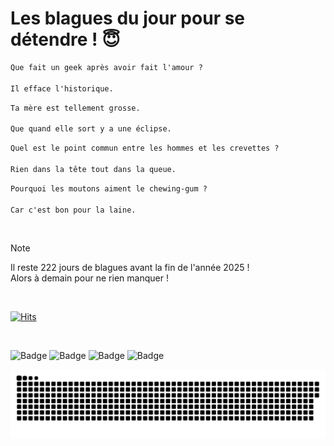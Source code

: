 
<h1>Les blagues du jour pour se détendre ! 😇</h1>

```diff
Que fait un geek après avoir fait l'amour ?

Il efface l'historique.
```

```diff
Ta mère est tellement grosse.

Que quand elle sort y a une éclipse.
```

```diff
Quel est le point commun entre les hommes et les crevettes ?

Rien dans la tête tout dans la queue.
```

```diff
Pourquoi les moutons aiment le chewing-gum ?

Car c'est bon pour la laine.
```

<br/>

> [!NOTE]
> Il reste 222 jours de blagues avant la fin de l'année 2025 ! <br/>
> Alors à demain pour ne rien manquer !

<br/>


[![Hits](https://hits.seeyoufarm.com/api/count/incr/badge.svg?url=https%3A%2F%2Fgithub.com%2FClems02%2Fhit-counter&count_bg=%23003E80&title_bg=%235C9FE1&icon=powershell.svg&icon_color=%23FFFFFF&title=Visite&edge_flat=false)](https://hits.seeyoufarm.com)


<br/>


![Badge](https://img.shields.io/badge/Last%20updated%20on-white?style=for-the-badge&logo=clockify)   ![Badge](https://img.shields.io/badge/24/05-white?style=for-the-badge) ![Badge](https://img.shields.io/badge/at-white?style=for-the-badge) ![Badge](https://img.shields.io/badge/03:25-white?style=for-the-badge)


<p align="center">
 <img width="1000" src="assets/github-snake.svg" alt="snake"/>
</p>
